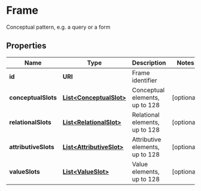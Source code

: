 

# Frame

Conceptual pattern, e.g. a query or a form
## Properties

Name | Type | Description | Notes
------------ | ------------- | ------------- | -------------
**id** | **URI** | Frame identifier | 
**conceptualSlots** | [**List&lt;ConceptualSlot&gt;**](ConceptualSlot.md) | Conceptual elements, up to 128 |  [optional]
**relationalSlots** | [**List&lt;RelationalSlot&gt;**](RelationalSlot.md) | Relational elements, up to 128 |  [optional]
**attributiveSlots** | [**List&lt;AttributiveSlot&gt;**](AttributiveSlot.md) | Attributive elements, up to 128 |  [optional]
**valueSlots** | [**List&lt;ValueSlot&gt;**](ValueSlot.md) | Value elements, up to 128 |  [optional]



